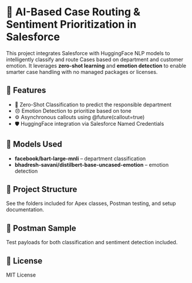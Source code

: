 # 🤖 AI-Based Case Routing & Sentiment Prioritization in Salesforce

This project integrates Salesforce with HuggingFace NLP models to intelligently classify and route Cases based on department and customer emotion. It leverages **zero-shot learning** and **emotion detection** to enable smarter case handling with no managed packages or licenses.

## 📌 Features
- 🔎 Zero-Shot Classification to predict the responsible department
- 😠 Emotion Detection to prioritize based on tone
- ⚙️ Asynchronous callouts using @future(callout=true)
- 🛡️ HuggingFace integration via Salesforce Named Credentials

## 🧠 Models Used
- **facebook/bart-large-mnli** – department classification
- **bhadresh-savani/distilbert-base-uncased-emotion** – emotion detection

## 🧱 Project Structure
See the folders included for Apex classes, Postman testing, and setup documentation.

## 🧪 Postman Sample
Test payloads for both classification and sentiment detection included.

## 📜 License
MIT License
